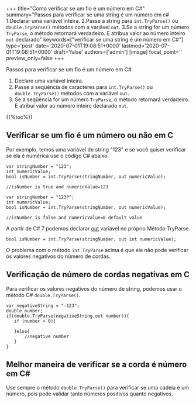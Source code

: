 +++
title="Como verificar se um fio é um número em C#"
summary="Passos para verificar se uma string é um número em c# 1.Declarar uma variável inteira. 2.Passe a string para `int.TryParse()` ou `double.TryParse()` métodos com a variável `out`. 3.Se a string for um número `TryParse`, o método retornará verdadeiro. E atribua valor ao número inteiro `out` declarado"
keywords=["verificar se uma string é um número em C#"]
type='post'
date='2020-07-01T19:08:51+0000'
lastmod='2020-07-01T19:08:51+0000'
draft='false'
authors=['admin']
[image]
focal_point=''
preview_only=false
+++

Passos para verificar se um fio é um número em C#

1. Declare uma variável inteira.
2. Passe a seqüência de caracteres para `int.TryParse()` ou `double.TryParse()` métodos com a variável `out`.
3. Se a seqüência for um número `TryParse`, o método retornará verdadeiro. E atribui valor ao número inteiro declarado `out`.

{{%toc%}}

## Verificar se um fio é um número ou não em C 

Por exemplo, temos uma variável de string "123" e se você quiser verificar se ela é numérica use o código C# abaixo.

```
var stringNumber = "123";
int numericValue;
bool isNumber = int.TryParse(stringNumber, out numericValue);

//isNumber is true and numericValue=123

var stringNumber = "123P";
int numericValue;
bool isNumber = int.TryParse(stringNumber, out numericValue);

//isNumber is false and numericValue=0 default value

```

A partir de C# 7 podemos declarar [out](https://www.arungudelli.com/tutorial/c-sharp/difference-between-ref-and-out-parameters-in-c-sharp/) variável no próprio Método TryParse.

```
bool isNumber = int.TryParse(stringNumber, out int numericValue);

```

O problema com o método `int.TryParse` acima é que ele não pode verificar os valores negativos do número de cordas.

## Verificação de número de cordas negativas em C 

Para verificar os valores negativos do número de string, podemos usar o método C# `double.TryParse()`.

```
var negativeString = "-123";
double number;
if(double.TryParse(negativeString,out number)){
   if (number > 0){

   }else{
       //negative number 
   }   
}
```

## Melhor maneira de verificar se a corda é número em C# 

Use sempre o método `double.TryParse()` para verificar se uma cadeia é um número, pois pode validar tanto números positivos quanto negativos.